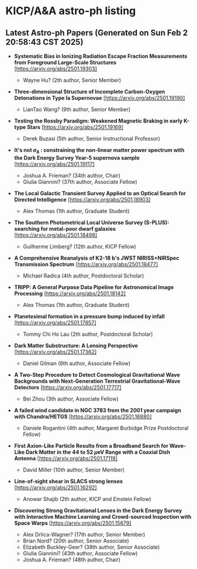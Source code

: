 # KICP/A&A astro-ph listing

## Latest Astro-ph Papers (Generated on Sun Feb  2 20:58:43 CST 2025)

- **Systematic Bias in Ionizing Radiation Escape Fraction Measurements from Foreground Large-Scale Structures**
[https://arxiv.org/abs/2501.19303]
  + Wayne Hu? (2th author, Senior Member)

- **Three-dimensional Structure of Incomplete Carbon-Oxygen Detonations in Type Ia Supernovae**
[https://arxiv.org/abs/2501.19190]
  + LianTao Wang? (9th author, Senior Member)

- **Testing the Rossby Paradigm: Weakened Magnetic Braking in early K-type Stars**
[https://arxiv.org/abs/2501.19169]
  + Derek Buzasi (5th author, Senior Instructional Professor)

- **It's not $\sigma_8$ : constraining the non-linear matter power spectrum with the Dark Energy Survey Year-5 supernova sample**
[https://arxiv.org/abs/2501.19117]
  + Joshua A. Frieman? (34th author, Chair)
  + Giulia Giannini? (37th author, Associate Fellow)

- **The Local Galactic Transient Survey Applied to an Optical Search for Directed Intelligence**
[https://arxiv.org/abs/2501.18903]
  + Alex Thomas (1th author, Graduate Student)

- **The Southern Photometrical Local Universe Survey (S-PLUS): searching for metal-poor dwarf galaxies**
[https://arxiv.org/abs/2501.18498]
  + Guilherme Limberg? (12th author, KICP Fellow)

- **A Comprehensive Reanalysis of K2-18 b's JWST NIRISS+NIRSpec Transmission Spectrum**
[https://arxiv.org/abs/2501.18477]
  + Michael Radica (4th author, Postdoctoral Scholar)

- **TRIPP: A General Purpose Data Pipeline for Astronomical Image Processing**
[https://arxiv.org/abs/2501.18142]
  + Alex Thomas (1th author, Graduate Student)

- **Planetesimal formation in a pressure bump induced by infall**
[https://arxiv.org/abs/2501.17857]
  + Tommy Chi Ho Lau (2th author, Postdoctoral Scholar)

- **Dark Matter Substructure: A Lensing Perspective**
[https://arxiv.org/abs/2501.17362]
  + Daniel Gilman (6th author, Associate Fellow)

- **A Two-Step Procedure to Detect Cosmological Gravitational Wave Backgrounds with Next-Generation Terrestrial Gravitational-Wave Detectors**
[https://arxiv.org/abs/2501.17717]
  + Bei Zhou (3th author, Associate Fellow)

- **A failed wind candidate in NGC 3783 from the 2001 year campaign with Chandra/HETGS**
[https://arxiv.org/abs/2501.16880]
  + Daniele Rogantini (4th author, Margaret Burbidge Prize Postdoctoral Fellow)

- **First Axion-Like Particle Results from a Broadband Search for Wave-Like Dark Matter in the 44 to 52 $\mu$eV Range with a Coaxial Dish Antenna**
[https://arxiv.org/abs/2501.17119]
  + David Miller (10th author, Senior Member)

- **Line-of-sight shear in SLACS strong lenses**
[https://arxiv.org/abs/2501.16292]
  + Anowar Shajib (2th author, KICP and Einstein Fellow)

- **Discovering Strong Gravitational Lenses in the Dark Energy Survey with Interactive Machine Learning and Crowd-sourced Inspection with Space Warps**
[https://arxiv.org/abs/2501.15679]
  + Alex Drlica-Wagner? (17th author, Senior Member)
  + Brian Nord? (20th author, Senior Associate)
  + Elizabeth Buckley-Geer? (38th author, Senior Associate)
  + Giulia Giannini? (43th author, Associate Fellow)
  + Joshua A. Frieman? (48th author, Chair)

